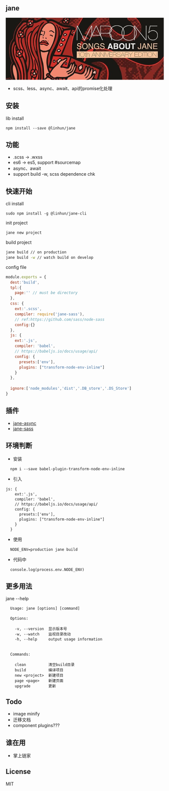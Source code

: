 ## jane
![cover](./cover.jpg)
+ scss、less、async、await、api的promise化处理

## 安装
lib install
```
npm install --save @linhun/jane
```
## 功能
+ .scss -> .wxss 
+ es6 -> es5, support #sourcemap
+ async、await
+ support build -w, scss dependence chk

## 快速开始
cli install
```
sudo npm install -g @linhun/jane-cli
```
init project
``` sh
jane new project
```
build project
``` sh
jane build // on production
jane build -w // watch build on develop
```
config file
```javascript
module.exports = {
  dest:'build',
  tpl:{
    page:'' // must be directory
  },
  css: {
    ext:'.scss',
    compiler: require('jane-sass'),
    // ref:https://github.com/sass/node-sass
    config:{}
  },
  js: {
    ext:'.js',
    compiler: 'babel',
    // https://babeljs.io/docs/usage/api/
    config: {
      presets:['env'],
      plugins: ["transform-node-env-inline"]
    }
  },

  ignore:['node_modules','dist','.DB_store','.DS_Store']
}
```
## 插件
+ [jane-async](https://github.com/lin-hun/jane-async)
+ [jane-sass](https://www.npmjs.com/package/jane-sass)
## 环境判断
+ 安装
```
  npm i --save babel-plugin-transform-node-env-inline
```
+ 引入
```
js: {
    ext:'.js',
    compiler: 'babel',
    // https://babeljs.io/docs/usage/api/
    config: {
      presets:['env'],
      plugins: ["transform-node-env-inline"]
    }
  }
```
+ 使用
```
  NODE_ENV=production jane build
```
+ 代码中
```
  console.log(process.env.NODE_ENV)
```
## 更多用法
jane --help
```
  Usage: jane [options] [command]
  
  Options:

    -v, --version  显示版本号
    -w, --watch    监视目录改动
    -h, --help     output usage information


  Commands:

    clean          清空build目录
    build          编译项目
    new <project>  新建项目
    page <page>    新建页面
    upgrade        更新

```
## Todo 
+ image minify
+ 迁移文档
+ component plugins???

## 谁在用
+ 掌上链家
## License
MIT


